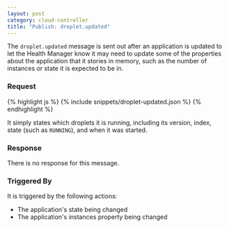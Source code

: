 ```yaml
---
layout: post
category: cloud-controller
title: "Publish: droplet.updated"
---
```


The `droplet.updated` message is sent out after an application is updated to let
the Health Manager know it may need to update some of the properties about the
application that it stories in memory, such as the number of instances or state
it is expected to be in.

### Request

<div class="js example">
{% highlight js %}
{% include snippets/droplet-updated.json %}
{% endhighlight %}
</div>

It simply states which droplets it is running, including its version, index,
state (such as `RUNNING`), and when it was started.

### Response

There is no response for this message.

### Triggered By

It is triggered by the following actions:

* The application's state being changed
* The application's instances property being changed
